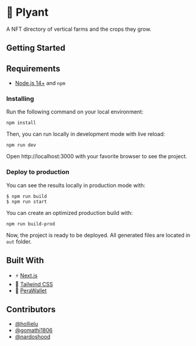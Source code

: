 # 🌿 Plyant

A NFT directory of vertical farms and the crops they grow.

## Getting Started

## Requirements

- [Node.js 14+](https://nodejs.org/) and `npm`

### Installing

Run the following command on your local environment:

```shell
npm install
```

Then, you can run locally in development mode with live reload:

```shell
npm run dev
```

Open http://localhost:3000 with your favorite browser to see the project.

### Deploy to production

You can see the results locally in production mode with:

```shell
$ npm run build
$ npm run start
```

You can create an optimized production build with:

```shell
npm run build-prod
```

Now, the project is ready to be deployed. All generated files are located in `out` folder.

## Built With

- ⚡ [Next.js](https://nextjs.org/)
- 🎨 [Tailwind CSS](https://tailwindcss.com/)
- 🌻 [PeraWallet](https://perawallet.app/)

## Contributors

- [@hollielu](https://github.com/hollielu)
- [@gomathi1806](https://github.com/gomathi1806)
- [@nardoshood](https://github.com/nardoshood)
